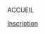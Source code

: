 <script>
      export let context //just to hide warning in console
    import { db } from '../utilities/firebase'
    import { doc, getDoc } from "firebase/firestore"
    import Login from '../components/forms/Login.svelte'
    import CreateAccount from '../components/CreateAccount.svelte'
    import { getFunctions, httpsCallable } from "firebase/functions";

/* 
 
    const test = async () => {
        const docRef = doc(db, "admin", "2022-2023")
        const docSnap = await getDoc(docRef)
        let info
        if (docSnap.exists()) {
            info = docSnap.data()
        }
        console.log(info)
    }


    const functions = getFunctions()
    const sayHello = httpsCallable(functions, 'sayHello')

    const handleClick = () => {
        console.log("clicked")
        sayHello({name: 'Jules'}).then(result => {
            console.log(result.data)
        })
        
    } */

    


</script>

<!-- <CreateAccount/> -->

<!-- <Login /> -->

ACCUEIL

<a href="/inscription">Inscription</a>
<slot></slot> <!-- just to hide error warning in console -->
